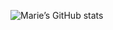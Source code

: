 ![Marie’s GitHub stats](https://github-readme-stats.vercel.app/api?username=mariebbz&show_icons=true&theme=tokyonight)

